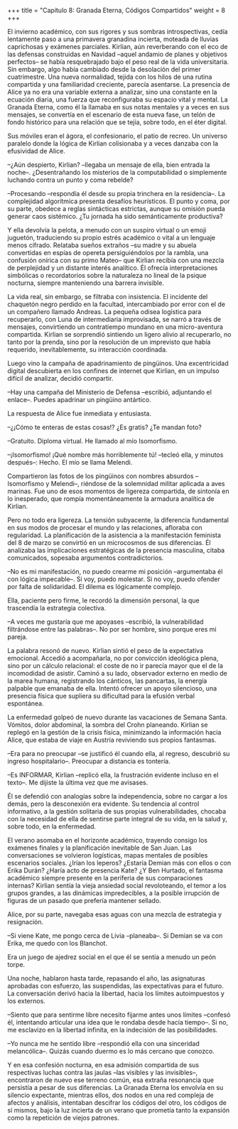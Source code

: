 +++
title = "Capítulo 8: Granada Eterna, Códigos Compartidos"
weight = 8
+++

El invierno académico, con sus rigores y sus sombras introspectivas, cedía
lentamente paso a una primavera granadina incierta, moteada de lluvias
caprichosas y exámenes parciales. Kirlian, aún reverberando con el eco de las
defensas construidas en Navidad –aquel andamio de planes y objetivos perfectos–
se había resquebrajado bajo el peso real de la vida universitaria. Sin embargo,
algo había cambiado desde la desolación del primer cuatrimestre. Una nueva
normalidad, tejida con los hilos de una rutina compartida y una familiaridad
creciente, parecía asentarse. La presencia de Alice ya no era una variable
externa a analizar, sino una constante en la ecuación diaria, una fuerza que
reconfiguraba su espacio vital y mental. La Granada Eterna, como él la llamaba
en sus notas mentales y a veces en sus mensajes, se convertía en el escenario de
esta nueva fase, un telón de fondo histórico para una relación que se tejía,
sobre todo, en el éter digital.

Sus móviles eran el ágora, el confesionario, el patio de recreo. Un universo
paralelo donde la lógica de Kirlian colisionaba y a veces danzaba con la
efusividad de Alice.

–¿Aún despierto, Kirlian? –llegaba un mensaje de ella, bien entrada la noche–.
¿Desentrañando los misterios de la computabilidad o simplemente luchando contra
un punto y coma rebelde?

–Procesando –respondía él desde su propia trinchera en la residencia–. La
complejidad algorítmica presenta desafíos heurísticos. El punto y coma, por su
parte, obedece a reglas sintácticas estrictas, aunque su omisión pueda generar
caos sistémico. ¿Tu jornada ha sido semánticamente productiva?

Y ella devolvía la pelota, a menudo con un suspiro virtual o un emoji juguetón,
traduciendo su propio estrés académico o vital a un lenguaje menos cifrado.
Relataba sueños extraños –su madre y su abuela convertidas en espías de opereta
persiguiéndolos por la rambla, una confusión onírica con su primo Mateo– que
Kirlian recibía con una mezcla de perplejidad y un distante interés analítico.
Él ofrecía interpretaciones simbólicas o recordatorios sobre la naturaleza no
lineal de la psique nocturna, siempre manteniendo una barrera invisible.

La vida real, sin embargo, se filtraba con insistencia. El incidente del
chaquetón negro perdido en la facultad, intercambiado por error con el de un
compañero llamado Andreas. La pequeña odisea logística para recuperarlo, con
Luna de intermediaria improvisada, se narró a través de mensajes, convirtiendo
un contratiempo mundano en una micro-aventura compartida. Kirlian se sorprendió
sintiendo un ligero alivio al recuperarlo, no tanto por la prenda, sino por la
resolución de un imprevisto que había requerido, inevitablemente, su interacción
coordinada.

Luego vino la campaña de apadrinamiento de pingüinos. Una excentricidad digital
descubierta en los confines de internet que Kirlian, en un impulso difícil de
analizar, decidió compartir.

–Hay una campaña del Ministerio de Defensa –escribió, adjuntando el enlace–.
Puedes apadrinar un pingüino antártico.

La respuesta de Alice fue inmediata y entusiasta.

–¿¡Cómo te enteras de estas cosas!? ¿Es gratis? ¿Te mandan foto?

–Gratuito. Diploma virtual. He llamado al mío Isomorfismo.

–¡Isomorfismo! ¡Qué nombre más horriblemente tú! –tecleó ella, y minutos
después–: Hecho. El mío se llama Melendi.

Compartieron las fotos de los pingüinos con nombres absurdos –Isomorfismo y
Melendi–, riéndose de la solemnidad militar aplicada a aves marinas. Fue uno de
esos momentos de ligereza compartida, de sintonía en lo inesperado, que rompía
momentáneamente la armadura analítica de Kirlian.

Pero no todo era ligereza. La tensión subyacente, la diferencia fundamental en
sus modos de procesar el mundo y las relaciones, afloraba con regularidad. La
planificación de la asistencia a la manifestación feminista del 8 de marzo se
convirtió en un microcosmos de sus diferencias. Él analizaba las implicaciones
estratégicas de la presencia masculina, citaba comunicados, sopesaba argumentos
contradictorios.

–No es mi manifestación, no puedo crearme mi posición –argumentaba él con lógica
impecable–. Si voy, puedo molestar. Si no voy, puedo ofender por falta de
solidaridad. El dilema es lógicamente complejo.

Ella, paciente pero firme, le recordó la dimensión personal, la que trascendía
la estrategia colectiva.

–A veces me gustaría que me apoyases –escribió, la vulnerabilidad filtrándose
entre las palabras–. No por ser hombre, sino porque eres mi pareja.

La palabra resonó de nuevo. Kirlian sintió el peso de la expectativa emocional.
Accedió a acompañarla, no por convicción ideológica plena, sino por un cálculo
relacional: el coste de no ir parecía mayor que el de la incomodidad de asistir.
Caminó a su lado, observador externo en medio de la marea humana, registrando
los cánticos, las pancartas, la energía palpable que emanaba de ella. Intentó
ofrecer un apoyo silencioso, una presencia física que supliera su dificultad
para la efusión verbal espontánea.

La enfermedad golpeó de nuevo durante las vacaciones de Semana Santa. Vómitos,
dolor abdominal, la sombra del Crohn planeando. Kirlian se replegó en la gestión
de la crisis física, minimizando la información hacia Alice, que estaba de viaje
en Austria reviviendo sus propios fantasmas.

–Era para no preocupar –se justificó él cuando ella, al regreso, descubrió su
ingreso hospitalario–. Preocupar a distancia es tontería.

–Es INFORMAR, Kirlian –replicó ella, la frustración evidente incluso en el
texto–. Me dijiste la última vez que me avisases.

Él se defendió con analogías sobre la independencia, sobre no cargar a los
demás, pero la desconexión era evidente. Su tendencia al control informativo, a
la gestión solitaria de sus propias vulnerabilidades, chocaba con la necesidad
de ella de sentirse parte integral de su vida, en la salud y, sobre todo, en la
enfermedad.

El verano asomaba en el horizonte académico, trayendo consigo los exámenes
finales y la planificación inevitable de San Juan. Las conversaciones se
volvieron logísticas, mapas mentales de posibles escenarios sociales. ¿Irían los
leperos? ¿Estaría Demian más con ellos o con Erika Durán? ¿Haría acto de
presencia Kate? ¿Y Ben Hurtado, el fantasma académico siempre presente en la
periferia de sus comparaciones internas? Kirlian sentía la vieja ansiedad social
revoloteando, el temor a los grupos grandes, a las dinámicas impredecibles, a la
posible irrupción de figuras de un pasado que prefería mantener sellado.

Alice, por su parte, navegaba esas aguas con una mezcla de estrategia y
resignación.

–Si viene Kate, me pongo cerca de Livia –planeaba–. Si Demian se va con Erika,
me quedo con los Blanchot.

Era un juego de ajedrez social en el que él se sentía a menudo un peón torpe.

Una noche, hablaron hasta tarde, repasando el año, las asignaturas aprobadas con
esfuerzo, las suspendidas, las expectativas para el futuro. La conversación
derivó hacia la libertad, hacia los límites autoimpuestos y los externos.

–Siento que para sentirme libre necesito fijarme antes unos límites –confesó él,
intentando articular una idea que le rondaba desde hacía tiempo–. Si no, me
esclavizo en la libertad infinita, en la indecisión de las posibilidades.

–Yo nunca me he sentido libre –respondió ella con una sinceridad melancólica–.
Quizás cuando duermo es lo más cercano que conozco.

Y en esa confesión nocturna, en esa admisión compartida de sus respectivas
luchas contra las jaulas –las visibles y las invisibles–, encontraron de nuevo
ese terreno común, esa extraña resonancia que persistía a pesar de sus
diferencias. La Granada Eterna los envolvía en su silencio expectante, mientras
ellos, dos nodos en una red compleja de afectos y análisis, intentaban descifrar
los códigos del otro, los códigos de sí mismos, bajo la luz incierta de un
verano que prometía tanto la expansión como la repetición de viejos patrones.